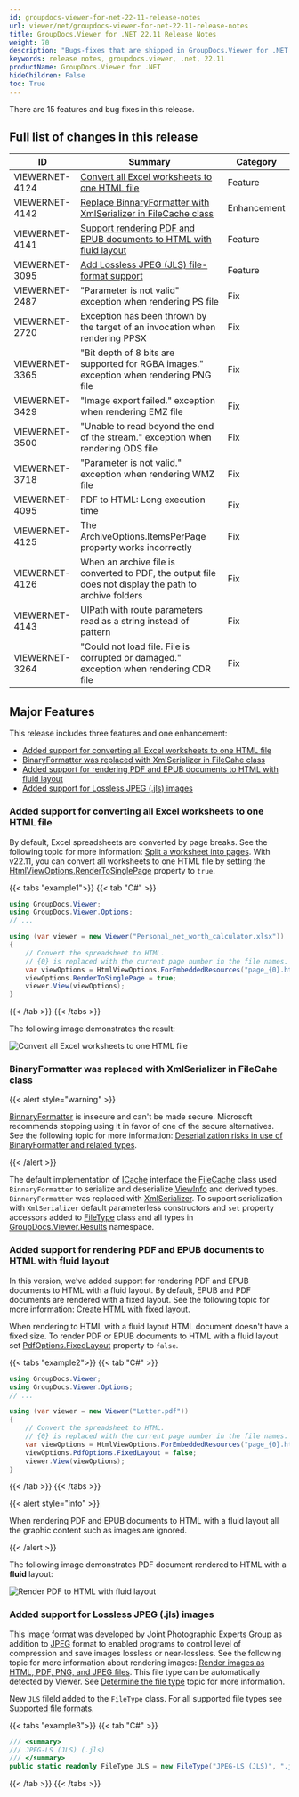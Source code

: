```yaml
---
id: groupdocs-viewer-for-net-22-11-release-notes
url: viewer/net/groupdocs-viewer-for-net-22-11-release-notes
title: GroupDocs.Viewer for .NET 22.11 Release Notes
weight: 70
description: "Bugs-fixes that are shipped in GroupDocs.Viewer for .NET 22.11"
keywords: release notes, groupdocs.viewer, .net, 22.11
productName: GroupDocs.Viewer for .NET
hideChildren: False
toc: True
---
```


There are 15 features and bug fixes in this release.

## Full list of changes in this release

| ID | Summary | Category |
| --- | --- | --- |
|VIEWERNET-4124|[Convert all Excel worksheets to one HTML file](#added-support-for-converting-all-excel-worksheets-to-one-html-file)|Feature|
|VIEWERNET-4142|[Replace BinnaryFormatter with XmlSerializer in FileCache class](#binaryformatter-was-replaced-with-xmlserializer-in-filecahe-class)|Enhancement|
|VIEWERNET-4141|[Support rendering PDF and EPUB documents to HTML with fluid layout](#added-support-for-rendering-pdf-and-epub-documents-to-html-with-fluid-layout)|Feature|
|VIEWERNET-3095|[Add Lossless JPEG (JLS) file-format support](#added-support-for-lossless-jpeg-jls-images)|Feature|
|VIEWERNET-2487|"Parameter is not valid" exception when rendering PS file|Fix|
|VIEWERNET-2720|Exception has been thrown by the target of an invocation when rendering PPSX|Fix|
|VIEWERNET-3365|"Bit depth of 8 bits are supported for RGBA images." exception when rendering PNG file|Fix|
|VIEWERNET-3429|"Image export failed." exception when rendering EMZ file|Fix|
|VIEWERNET-3500|"Unable to read beyond the end of the stream." exception when rendering ODS file|Fix|
|VIEWERNET-3718|"Parameter is not valid." exception when rendering WMZ file|Fix|
|VIEWERNET-4095|PDF to HTML: Long execution time|Fix|
|VIEWERNET-4125|The ArchiveOptions.ItemsPerPage property works incorrectly|Fix|
|VIEWERNET-4126|When an archive file is converted to PDF, the output file does not display the path to archive folders|Fix|
|VIEWERNET-4143|UIPath with route parameters read as a string instead of pattern|Fix|
|VIEWERNET-3264|"Could not load file. File is corrupted or damaged." exception when rendering CDR file|Fix|

## Major Features

This release includes three features and one enhancement:

* [Added support for converting all Excel worksheets to one HTML file](#added-support-for-converting-all-excel-worksheets-to-one-html-file)
* [BinaryFormatter was replaced with XmlSerializer in FileCahe class](#binaryformatter-was-replaced-with-xmlserializer-in-filecahe-class)
* [Added support for rendering PDF and EPUB documents to HTML with fluid layout](#added-support-for-rendering-pdf-and-epub-documents-to-html-with-fluid-layout)
* [Added support for Lossless JPEG (.jls) images](#added-support-for-lossless-jpeg-jls-images)

### Added support for converting all Excel worksheets to one HTML file

By default, Excel spreadsheets are converted by page breaks. See the following topic for more information: [Split a worksheet into pages](/viewer/net/split-worksheet-into-pages/). With v22.11, you can convert all worksheets to one HTML file by setting the [HtmlViewOptions.RenderToSinglePage](https://reference.groupdocs.com/viewer/net/groupdocs.viewer.options/htmlviewoptions/rendertosinglepage/) property to `true`.

{{< tabs "example1">}}
{{< tab "C#" >}}
```cs
using GroupDocs.Viewer;
using GroupDocs.Viewer.Options;
// ...

using (var viewer = new Viewer("Personal_net_worth_calculator.xlsx"))
{
    // Convert the spreadsheet to HTML.
    // {0} is replaced with the current page number in the file names.
    var viewOptions = HtmlViewOptions.ForEmbeddedResources("page_{0}.html");
    viewOptions.RenderToSinglePage = true;
    viewer.View(viewOptions);
}
```
{{< /tab >}}
{{< /tabs >}}

The following image demonstrates the result:

![Convert all Excel worksheets to one HTML file](/viewer/net/images/rendering-basics/render-spreadsheets/convert-all-excel-worksheets-to-html.png)

### BinaryFormatter was replaced with XmlSerializer in FileCahe class

{{< alert style="warning" >}}

[BinnaryFormatter](https://learn.microsoft.com/en-us/dotnet/api/system.runtime.serialization.formatters.binary.binaryformatter) is insecure and can't be made secure. Microsoft recommends stopping using it in favor of one of the secure alternatives. See the following topic for more information: [Deserialization risks in use of BinaryFormatter and related types](https://learn.microsoft.com/en-us/dotnet/standard/serialization/binaryformatter-security-guide). 

{{< /alert >}}

The default implementation of [ICache](https://reference.groupdocs.com/viewer/net/groupdocs.viewer.caching/icache/) interface the [FileCache](https://reference.groupdocs.com/viewer/net/groupdocs.viewer.caching/filecache/) class used `BinnaryFormatter` to serialize and deserialize [ViewInfo](https://reference.groupdocs.com/viewer/net/groupdocs.viewer.results/viewinfo/) and derived types. `BinnaryFormatter` was replaced with [XmlSerializer](https://learn.microsoft.com/en-us/dotnet/api/system.xml.serialization.xmlserializer). To support serialization with `XmlSerializer` default parameterless constructors and `set` property accessors added to [FileType](https://reference.groupdocs.com/viewer/net/groupdocs.viewer/filetype/) class and all types in [GroupDocs.Viewer.Results](https://reference.groupdocs.com/viewer/net/groupdocs.viewer.results/) namespace.

### Added support for rendering PDF and EPUB documents to HTML with fluid layout

In this version, we’ve added support for rendering PDF and EPUB documents to HTML with a fluid layout. By default, EPUB and PDF documents are rendered with a fixed layout. See the following topic for more information: [Create HTML with fixed layout](/viewer/net/render-pdf-documents/#create-html-with-fixed-layout). 

When rendering to HTML with a fluid layout HTML document doesn't have a fixed size. To render PDF or EPUB documents to HTML with a fluid layout set [PdfOptions.FixedLayout](https://reference.groupdocs.com/viewer/net/groupdocs.viewer.options/pdfoptions/fixedlayout/) property to `false`. 

{{< tabs "example2">}}
{{< tab "C#" >}}
```cs
using GroupDocs.Viewer;
using GroupDocs.Viewer.Options;
// ...

using (var viewer = new Viewer("Letter.pdf"))
{
    // Convert the spreadsheet to HTML.
    // {0} is replaced with the current page number in the file names.
    var viewOptions = HtmlViewOptions.ForEmbeddedResources("page_{0}.html");
    viewOptions.PdfOptions.FixedLayout = false;
    viewer.View(viewOptions);
}
```
{{< /tab >}}
{{< /tabs >}}

{{< alert style="info" >}}

When rendering PDF and EPUB documents to HTML with a fluid layout all the graphic content such as images are ignored.

{{< /alert >}}

The following image demonstrates PDF document rendered to HTML with a **fluid** layout:

![Render PDF to HTML with fluid layout](/viewer/net/images/rendering-basics/render-pdf-documents/render-pdf-to-html-with-fluid-layout.png)

### Added support for Lossless JPEG (.jls) images

This image format was developed by Joint Photographic Experts Group as addition to [JPEG](https://docs.fileformat.com/image/jpeg/) format to enabled programs to control level of compression and save images lossless or near-lossless. See the following topic for more information about rendering images: [Render images as HTML, PDF, PNG, and JPEG files](/viewer/net/render-images). This file type can be automatically detected by Viewer. See [Determine the file type](/viewer/net/how-to-determine-file-type) topic for more information.

New `JLS` fileld added to the `FileType` class. For all supported file types see [Supported file formats](/viewer/net/supported-document-formats/).

{{< tabs "example3">}}
{{< tab "C#" >}}
```cs
/// <summary>
/// JPEG-LS (JLS) (.jls)
/// </summary>
public static readonly FileType JLS = new FileType("JPEG-LS (JLS)", ".jls");
```
{{< /tab >}}
{{< /tabs >}}
